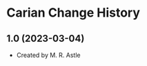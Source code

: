 Carian Change History
====================

1.0 (2023-03-04)
----------------
* Created by M. R. Astle

